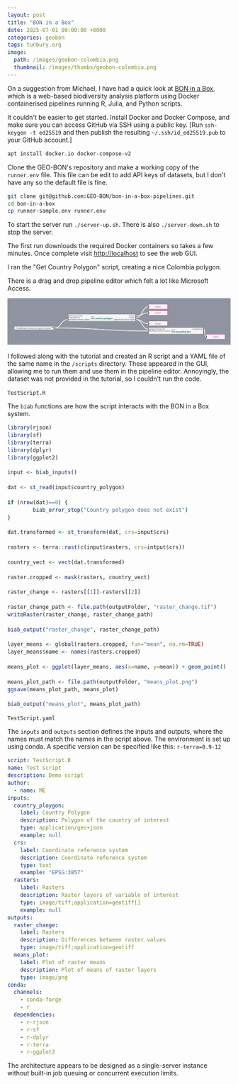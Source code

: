 ```yaml
---
layout: post
title: "BON in a Box"
date: 2025-07-01 00:00:00 +0000
categories: geobon
tags: tunbury.org
image:
  path: /images/geobon-colombia.png
  thumbnail: /images/thumbs/geobon-colombia.png
---
```


On a suggestion from Michael, I have had a quick look at [BON in a Box](https://geo-bon.github.io/bon-in-a-box-pipeline-engine/), which is a web-based biodiversity analysis platform using Docker containerised pipelines running R, Julia, and Python scripts.

It couldn't be easier to get started. Install Docker and Docker Compose, and make sure you can access GitHub via SSH using a public key. [Run `ssh-keygen -t ed25519` and then publish the resulting `~/.ssh/id_ed25519.pub` to your GitHub account.]

```sh
apt install docker.io docker-compose-v2
```

Clone the GEO-BON's repository and make a working copy of the `runner.env` file. This file can be edit to add API keys of datasets, but I don't have any so the default file is fine.

```sh
git clone git@github.com:GEO-BON/bon-in-a-box-pipelines.git
cd bon-in-a-box
cp runner-sample.env runner.env
```

To start the server run `./server-up.sh`. There is also `./server-down.sh` to stop the server.

The first run downloads the required Docker containers so takes a few minutes. Once complete visit [http://localhost](http://localhost) to see the web GUI.

I ran the "Get Country Polygon" script, creating a nice Colombia polygon.

There is a drag and drop pipeline editor which felt a lot like Microsoft Access.

![](/images/geobon-pipeline.png)

I followed along with the tutorial and created an R script and a YAML file of the same name in the `/scripts` directory. These appeared in the GUI, allowing me to run them and use them in the pipeline editor. Annoyingly, the dataset was not provided in the tutorial, so I couldn't run the code.

`TestScript.R`

The `biab` functions are how the script interacts with the BON in a Box system.

```r
library(rjson)
library(sf)
library(terra)
library(dplyr)
library(ggplot2)

input <- biab_inputs()

dat <- st_read(input$country_polygon)

if (nrow(dat)==0) {
        biab_error_stop("Country polygon does not exist")
}   
  
dat.transformed <- st_transform(dat, crs=input$crs)

rasters <- terra::rast(c(input$rasters, crs=intput$crs))

country_vect <- vect(dat.transformed)
    
raster.cropped <- mask(rasters, country_vect) 
    
raster_change <- rasters[[1]]-rasters[[2]]

raster_change_path <- file.path(outputFolder, "raster_change.tif")
writeRaster(raster_change, raster_change_path)

biab_output("raster_change", raster_change_path)

layer_means <- global(rasters.cropped, fun="mean", na.rm=TRUE)
layer_means$name <- names(rasters.cropped)
  
means_plot <- ggplot(layer_means, aes(x=name, y=mean)) + geom_point()
  
means_plot_path <- file.path(outputFolder, "means_plot.png")
ggsave(means_plot_path, means_plot)
    
biab_output("means_plot", means_plot_path)
```

`TestScript.yaml`

The `inputs` and `outputs` section defines the inputs and outputs, where the names must match the names in the script above. The environment is set up using conda. A specific version can be specified like this: `r-terra=0.9-12`

```yaml
script: TestScript.R
name: Test script
description: Demo script
author:
  - name: ME
inputs:
  country_ploygon:
    label: Country Polygon
    description: Polygon of the country of interest
    type: application/geo+json
    example: null
  crs:
    label: Coordinate reference system
    description: Coordinate reference system
    type: text
    example: "EPSG:3857"
  rasters:
    label: Rasters
    description: Raster layers of variable of interest
    type: image/tiff;application=geotiff[]
    example: null 
outputs:
  raster_change:
    label: Rasters
    description: Differences between raster values
    type: image/tiff;application=geotiff
  means_plot:
    label: Plot of raster means
    description: Plot of means of raster layers
    type: image/png
conda:
  channels:
    - conda-forge
    - r
  dependencies:
    - r-rjson
    - r-sf
    - r-dplyr
    - r-terra
    - r-ggplot2
```

The architecture appears to be designed as a single-server instance without built-in job queuing or concurrent execution limits.

